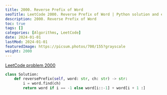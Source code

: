 ```yaml
---
title: 2000. Reverse Prefix of Word
seoTitle: LeetCode 2000. Reverse Prefix of Word | Python solution and explanation
description: 2000. Reverse Prefix of Word
toc: true
tags: []
categories: [Algorithms, LeetCode]
date: 2024-01-01
lastMod: 2024-01-01
featuredImage: https://picsum.photos/700/155?grayscale
weight: 2000
---
```


[LeetCode problem 2000](https://leetcode.com/problems/reverse-prefix-of-word/)

```python
class Solution:
    def reversePrefix(self, word: str, ch: str) -> str:
        i = word.find(ch)
        return word if i == -1 else word[i::-1] + word[i + 1 :]

```

